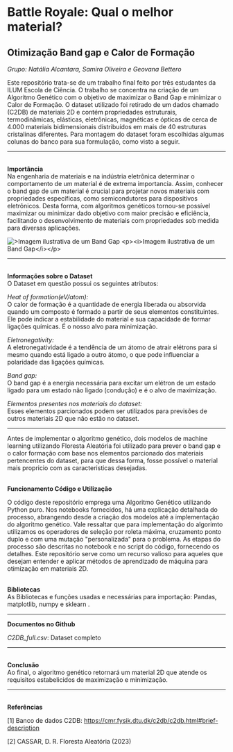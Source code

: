 # Battle Royale: Qual o melhor material?

## Otimização Band gap e Calor de Formação

_Grupo: Natália Alcantara, Samira Oliveira e Geovana Bettero_

Este repositório trata-se de um trabalho final feito por três estudantes da ILUM Escola de Ciência. O trabalho se concentra na criação de um Algoritmo Genético com o objetivo de maximizar o Band Gap e minimizar o Calor de Formação. O dataset utilizado foi retirado de um dados chamado (C2DB) de materiais 2D e contém propriedades estruturais, termodinâmicas, elásticas, eletrônicas, magnéticas e ópticas de cerca de 4.000 materiais bidimensionais distribuídos em mais de 40 estruturas cristalinas diferentes. Para montagem do dataset foram escolhidas algumas colunas do banco para sua formulação, como visto a seguir.

<hr>
<b><br>Importância<br></b>
 Na engenharia de materiais e na indústria eletrônica determinar o comportamento de um material é de extrema importancia. Assim, conhecer o band gap  de um material é crucial para projetar novos materiais com propriedades específicas, como semicondutores para dispositivos eletrônicos. Desta forma, com algoritmos genéticos tornou-se possível maximizar ou minimizar dado objetivo com maior precisão e eficiência, facilitando o desenvolvimento de materiais com propriedades sob medida para diversas aplicações.

![>Imagem ilustrativa de um Band Gap]([https://cdn1.byjus.com/wp-content/uploads/2023/02/What-are-Energy-Bands.png](https://cloud.squidex.io/api/assets/matmatch-cms/d96c504d-2d4b-40fd-9954-693d434344b0/screenshot-2020-05-05-at-16.04.35.png))
    <p><i>Imagem ilustrativa de um Band Gap</i></p>
<hr>
<b><br>Informações sobre o Dataset<br></b>
O Dataset em questão possui os seguintes atributos:

_Heat of formation(eV/atom):_<br> O calor de formação é a quantidade de energia liberada ou absorvida quando um composto é formado a partir de seus elementos constituintes. Ele pode indicar a estabilidade do material e sua capacidade de formar ligações químicas. É o nosso alvo para minimização. 

_Eletronegativity:_<br> A eletronegatividade é a tendência de um átomo de atrair elétrons para si mesmo quando está ligado a outro átomo, o que pode influenciar a polaridade das ligações químicas.

_Band gap:_<br> O band gap é a energia necessária para excitar um elétron de um estado ligado para um estado não ligado (condução) e é o alvo de maximização.

_Elementos presentes nos materiais do dataset:_<br> Esses elementos parcionados podem ser utilizados para previsões de outros materiais 2D que não estão no dataset.

<hr>
<Sobre o projeto>
Antes de implementar o algoritmo genético, dois modelos de machine learning utilizando Floresta Aleatória foi utilizado para prever o band gap e o calor formação com base nos elementos parcionado dos materiais pertencentes do dataset, para que dessa forma, fosse possível o material mais propricio com as caracteristicas desejadas. 

<b><br> Funcionamento Código e Utilização <br></b>

O código deste repositório emprega uma Algoritmo Genético utilizando Python puro. Nos notebooks fornecidos, há uma explicação detalhada do processo, abrangendo desde a criação dos modelos até a implementação do algoritmo genético. Vale ressaltar que para implementação do algorimto utilizamos os operadores de seleção por roleta máxima, cruzamento ponto duplo e com uma mutação "personalizada" para o problema. As etapas do processo são descritas no notebook e no script do código, fornecendo os detalhes. Este repositório serve como um recurso valioso para aqueles que desejam entender e aplicar métodos de aprendizado de máquina para otimização em materiais 2D.

<b><br>Bibliotecas<br></b>
As Bibliotecas e funções usadas e necessárias para importação: Pandas, matplotlib, numpy e sklearn .  

<hr>

<b>Documentos no Github<br></b>

_C2DB_full.csv_: Dataset completo


<hr>
<b><br>Conclusão<br></b>
Ao final, o algoritmo genético retornará um material 2D que atende os requisitos estabelicidos de maximização e minimização. 

<hr>
<b><br>Referências<br></b>

[1] Banco de dados C2DB: https://cmr.fysik.dtu.dk/c2db/c2db.html#brief-description 

[2] CASSAR, D. R. Floresta Aleatória (2023)
